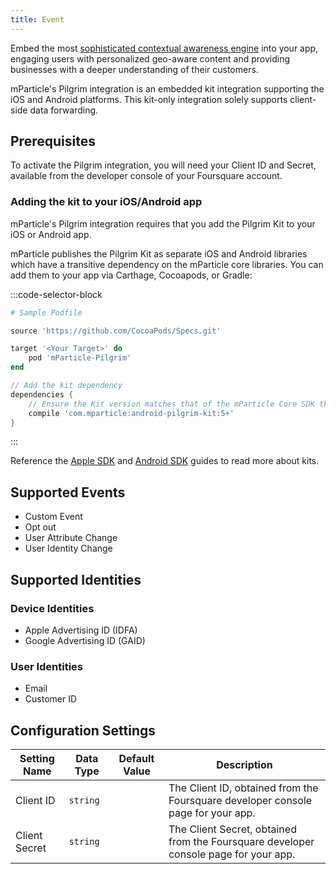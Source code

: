 ```yaml
---
title: Event
---
```


Embed the most [sophisticated contextual awareness engine](https://foursquare.com/products/pilgrim-sdk/) into your app, engaging users with personalized geo-aware content and providing businesses with a deeper understanding of their customers.

mParticle's Pilgrim integration is an embedded kit integration supporting the iOS and Android platforms. This kit-only integration solely supports client-side data forwarding.

## Prerequisites

To activate the Pilgrim integration, you will need your Client ID and Secret, available from the developer console of your Foursquare account.

### Adding the kit to your iOS/Android app

mParticle's Pilgrim integration requires that you add the Pilgrim Kit to your iOS or Android app.

mParticle publishes the Pilgrim Kit as separate iOS and Android libraries which have a transitive dependency on the mParticle core libraries. You can add them to your app via Carthage, Cocoapods, or Gradle:

:::code-selector-block
~~~ruby
# Sample Podfile

source 'https://github.com/CocoaPods/Specs.git'

target '<Your Target>' do
    pod 'mParticle-Pilgrim'
end
~~~

~~~groovy
// Add the kit dependency
dependencies {
    // Ensure the Kit version matches that of the mParticle Core SDK that you're using
    compile 'com.mparticle:android-pilgrim-kit:5+' 
}
~~~
:::

<!--
For iOS, note that the Taplytics SDK is a static library. Reference our documentation for [working with static libraries](/developers/sdk/ios/getting-started/#working-with-static-libraries).
-->

Reference the [Apple SDK](/developers/sdk/ios/kits/) and [Android SDK](/developers/sdk/android/kits/) guides to read more about kits.

## Supported Events

* Custom Event
* Opt out
* User Attribute Change
* User Identity Change

## Supported Identities

### Device Identities

* Apple Advertising ID (IDFA)
* Google Advertising ID (GAID)

### User Identities

* Email
* Customer ID



## Configuration Settings

Setting Name | Data Type | Default Value | Description 
|---|---|---|---
| Client ID | `string` | <unset> | The Client ID, obtained from the Foursquare developer console page for your app. |
| Client Secret | `string` | <unset> | The Client Secret, obtained from the Foursquare developer console page for your app.  |
